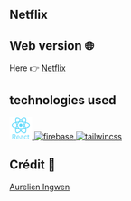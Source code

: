 ## Netflix

## Web version 🌐 <br>
Here 👉 [Netflix](https://netflix-firebase.netlify.app/#)

## technologies used <br>
<a href="https://fr.reactjs.org/" target="_blank" rel="noreferrer"> <img src="https://raw.githubusercontent.com/devicons/devicon/master/icons/react/react-original-wordmark.svg" alt="react" width="40" height="40"/> </a>
<a href="https://firebase.google.com/" target="_blank" rel="noreferrer"> <img src="https://www.vectorlogo.zone/logos/firebase/firebase-icon.svg" alt="firebase" width="40" height="40"/> </a>
<a href="https://tailwindcss.com/" target="_blank" rel="noreferrer"> <img src="https://www.vectorlogo.zone/logos/tailwindcss/tailwindcss-ar21.svg" alt="tailwincss" width="40" height="40"/> </a>

## Crédit 🔗
[Aurelien Ingwen](https://github.com/Aurelien1997)
